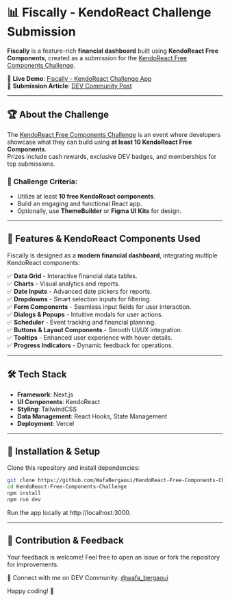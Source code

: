 # 📊 Fiscally - KendoReact Challenge Submission  

**Fiscally** is a feature-rich **financial dashboard** built using **KendoReact Free Components**, created as a submission for the [KendoReact Free Components Challenge](https://dev.to/challenges/kendoreact).  

🚀 **Live Demo**: [Fiscally - KendoReact Challenge App](https://fiscally-kendo-react-challenge.vercel.app/)  
📖 **Submission Article**: [DEV Community Post](https://dev.to/wafa_bergaoui/kendoreact-free-components-challenge-5bel-temp-slug-5186562?preview=0e5399c5edcd5ae9c9873c620995e6dee45df0ee462714f68df14b1c75c13fdc6e901a2434a59b92e93bee41055dfb84dbb074f4e0ee013cd8c440d5)  

---

## 🏆 About the Challenge  

The [KendoReact Free Components Challenge](https://dev.to/challenges/kendoreact) is an event where developers showcase what they can build using **at least 10 KendoReact Free Components**.  
Prizes include cash rewards, exclusive DEV badges, and memberships for top submissions.  

### 🔹 Challenge Criteria:
- Utilize at least **10 free KendoReact components**.
- Build an engaging and functional React app.
- Optionally, use **ThemeBuilder** or **Figma UI Kits** for design.  

---

## 🎨 Features & KendoReact Components Used  

Fiscally is designed as a **modern financial dashboard**, integrating multiple KendoReact components:  

✅ **Data Grid** - Interactive financial data tables.  
✅ **Charts** - Visual analytics and reports.  
✅ **Date Inputs** - Advanced date pickers for reports.  
✅ **Dropdowns** - Smart selection inputs for filtering.  
✅ **Form Components** - Seamless input fields for user interaction.  
✅ **Dialogs & Popups** - Intuitive modals for user actions.  
✅ **Scheduler** - Event tracking and financial planning.  
✅ **Buttons & Layout Components** - Smooth UI/UX integration.  
✅ **Tooltips** - Enhanced user experience with hover details.  
✅ **Progress Indicators** - Dynamic feedback for operations.  

---

## 🛠️ Tech Stack  

- **Framework**: Next.js  
- **UI Components**: KendoReact  
- **Styling**: TailwindCSS  
- **Data Management**: React Hooks, State Management  
- **Deployment**: Vercel  

---

## 🚀 Installation & Setup  

Clone this repository and install dependencies:  

```sh
git clone https://github.com/WafaBergaoui/KendoReact-Free-Components-Challenge.git 
cd KendoReact-Free-Components-Challenge
npm install  
npm run dev  
```

Run the app locally at http://localhost:3000.

---

## 🎯 Contribution & Feedback

Your feedback is welcome! Feel free to open an issue or fork the repository for improvements.

📩 Connect with me on DEV Community: [@wafa_bergaoui](https://dev.to/wafa_bergaoui) 

Happy coding! 🚀
